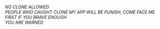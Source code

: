 *NO CLONE ALLOWED*
<br>
*PEOPLE WHO CAUGHT CLONE MY APP WILL BE PUNISH, COME FACE ME FIRST IF YOU BRAVE ENOUGH*
<br>
*YOU ARE WARNED*
<br>

